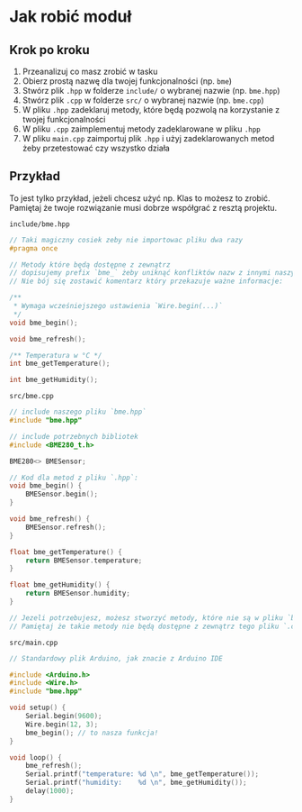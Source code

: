 # Jak robić moduł


## Krok po kroku
1. Przeanalizuj co masz zrobić w tasku
2. Obierz prostą nazwę dla twojej funkcjonalności (np. `bme`)
3. Stwórz plik `.hpp` w folderze `include/` o wybranej nazwie (np. `bme.hpp`)
4. Stwórz plik `.cpp` w folderze `src/` o wybranej nazwie (np. `bme.cpp`)
5. W pliku `.hpp` zadeklaruj metody, które będą pozwolą na korzystanie z twojej funkcjonalności
6. W pliku `.cpp` zaimplementuj metody zadeklarowane w pliku `.hpp`
7. W pliku `main.cpp` zaimportuj plik `.hpp` i użyj zadeklarowanych metod żeby przetestować czy wszystko działa

## Przykład

To jest tylko przykład, jeżeli chcesz użyć np. Klas to możesz to zrobić. Pamiętaj że twoje 
rozwiązanie musi dobrze współgrać z resztą projektu.

`include/bme.hpp`
```cpp
// Taki magiczny cosiek zeby nie importowac pliku dwa razy
#pragma once

// Metody które będą dostępne z zewnątrz 
// dopisujemy prefix `bme_` żeby uniknąć konfliktów nazw z innymi naszymi bibliotekami
// Nie bój się zostawić komentarz który przekazuje ważne informacje:

/**
 * Wymaga wcześniejszego ustawienia `Wire.begin(...)`
 */
void bme_begin();

void bme_refresh();

/** Temperatura w °C */
int bme_getTemperature();

int bme_getHumidity();
```

`src/bme.cpp`
```cpp
// include naszego pliku `bme.hpp`
#include "bme.hpp"

// include potrzebnych bibliotek
#include <BME280_t.h>

BME280<> BMESensor;

// Kod dla metod z pliku `.hpp`:
void bme_begin() {
    BMESensor.begin();
}

void bme_refresh() {
    BMESensor.refresh();
}

float bme_getTemperature() {
    return BMESensor.temperature;
}

float bme_getHumidity() {
    return BMESensor.humidity;
}

// Jezeli potrzebujesz, możesz stworzyć metody, które nie są w pliku `bme.hpp`
// Pamiętaj że takie metody nie będą dostępne z zewnątrz tego pliku `.cpp`
```

`src/main.cpp`
```cpp
// Standardowy plik Arduino, jak znacie z Arduino IDE

#include <Arduino.h>
#include <Wire.h>
#include "bme.hpp"

void setup() {
    Serial.begin(9600);
    Wire.begin(12, 3);
    bme_begin(); // to nasza funkcja!
}

void loop() {
    bme_refresh();
    Serial.printf("temperature: %d \n", bme_getTemperature());
    Serial.printf("humidity:    %d \n", bme_getHumidity());
    delay(1000);
}
```

